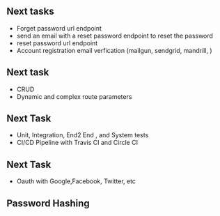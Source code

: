 ## Next tasks

- Forget password url endpoint
- send an email with a reset password endpoint to reset the password
- reset password url endpoint
- Account registration email verfication (mailgun, sendgrid, mandrill, )

## Next task

- CRUD
- Dynamic and complex route parameters

## Next Task

- Unit, Integration, End2 End , and System tests
- CI/CD Pipeline with Travis CI and Circle CI

## Next Task

- Oauth with Google,Facebook, Twitter, etc

## Password Hashing
